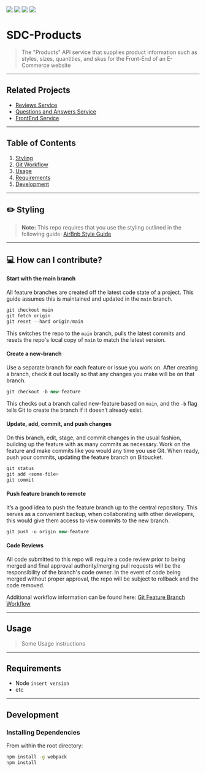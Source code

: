 <div align="left">
<img src="https://img.shields.io/github/package-json/dependency-version/Team-Mandalore/SDC-Products/react" />
<img src="https://img.shields.io/github/package-json/dependency-version/Team-Mandalore/SDC-Products/webpack" />
<img src="https://img.shields.io/github/package-json/dependency-version/Team-Mandalore/SDC-Products/axios"/>
<img src="https://img.shields.io/github/package-json/dependency-version/Team-Mandalore/SDC-Products/nodemon"/>
</div>

# SDC-Products

> The "Products" API service that supplies product information such as styles, sizes, quantities, and skus for the Front-End of an E-Commerce website

---
## Related Projects

 - [Reviews Service](https://github.com/Team-Mandalore/SDC-Reviews)
 - [Questions and Answers Service](https://github.com/Team-Mandalore/QuestionsAndAnswers)
 - [FrontEnd Service](https://github.com/Team-Mandalore/SDC-Project-Atelier)

---

## Table of Contents

1. [Styling](#pencil2-styling)
1. [Git Workflow](#computer-how-can-i-contribute)
1. [Usage](#usage)
1. [Requirements](#requirements)
1. [Development](#development)


---
## :pencil2: Styling

> **Note:** This repo requires that you use the styling outlined in the following guide: [AirBnb Style Guide](https://github.com/airbnb/javascript)
---

## :computer: How can I contribute?

#### Start with the main branch
All feature branches are created off the latest code state of a project. This guide assumes this is maintained and updated in the `main` branch.

```jsx
git checkout main
git fetch origin
git reset --hard origin/main
```
This switches the repo to the `main` branch, pulls the latest commits and resets the repo's local copy of `main` to match the latest version.

#### Create a new-branch
Use a separate branch for each feature or issue you work on. After creating a branch, check it out locally so that any changes you make will be on that branch.

```jsx
git checkout -b new-feature
```

This checks out a branch called new-feature based on `main`, and the `-b` flag tells Git to create the branch if it doesn’t already exist.

#### Update, add, commit, and push changes
On this branch, edit, stage, and commit changes in the usual fashion, building up the feature with as many commits as necessary. Work on the feature and make commits like you would any time you use Git. When ready, push your commits, updating the feature branch on Bitbucket.

```jsx
git status
git add <some-file>
git commit
```

#### Push feature branch to remote
It’s a good idea to push the feature branch up to the central repository. This serves as a convenient backup, when collaborating with other developers, this would give them access to view commits to the new branch.

```jsx
git push -u origin new-feature
```

#### Code Reviews
All code submitted to this repo will require a code review prior to being merged and final approval authority/merging pull requests will be the responsibility of the branch's code owner. In the event of code being merged without proper approval, the repo will be subject to rollback and the code removed.


Additional workflow information can be found here: [Git Feature Branch Workflow](https://www.atlassian.com/git/tutorials/comparing-workflows/feature-branch-workflow)

---

## Usage

> Some Usage instructions

---

## Requirements

 - Node `insert version`
 - etc

 ---

## Development

### Installing Dependencies
From within the root directory:

```sh
npm install -g webpack
npm install
```
